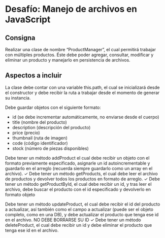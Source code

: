 # Desafío: Manejo de archivos en JavaScript

## Consigna
Realizar una clase de nombre “ProductManager”, el cual permitirá trabajar con múltiples productos. Éste debe poder agregar, consultar, modificar y eliminar un producto y manejarlo en persistencia de archivos.

## Aspectos a incluir
La clase debe contar con una variable this.path, el cual se inicializará desde el constructor y debe recibir la ruta a trabajar desde el momento de generar su instancia.

Debe guardar objetos con el siguiente formato:
 - id (se debe incrementar automáticamente, no enviarse desde el cuerpo)
 - title (nombre del producto)
 - description (descripción del producto)
 - price (precio)
 - thumbnail (ruta de imagen)
 - code (código identificador)
 - stock (número de piezas disponibles)

Debe tener un método addProduct el cual debe recibir un objeto con el formato previamente especificado, asignarle un id autoincrementable y guardarlo en el arreglo (recuerda siempre guardarlo como un array en el archivo).
✓ Debe tener un método getProducts, el cual debe leer el archivo de productos y devolver todos los productos en formato de arreglo.
✓ Debe tener un método getProductById, el cual debe recibir un id, y tras leer el archivo, debe buscar el producto con el id especificado y devolverlo en formato objeto

Debe tener un método updateProduct, el cual debe recibir el id del producto a actualizar, así también como el campo a actualizar (puede ser el objeto completo, como en una DB), y debe actualizar el producto que tenga ese id en el archivo. NO DEBE BORRARSE SU ID 
✓ Debe tener un método deleteProduct, el cual debe recibir un id y debe eliminar el producto que tenga ese id en el archivo.

